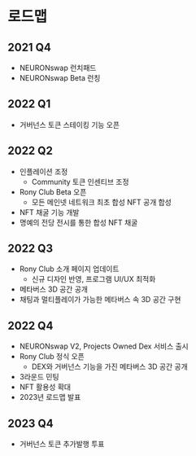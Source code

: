 # 로드맵

## 2021 Q4

* NEURONswap 런치패드
* NEURONswap Beta 런칭

## 2022 Q1

* 거버넌스 토큰 스테이킹 기능 오픈

## 2022 Q2

* 인플레이션 조정
  * Community 토큰 인센티브 조정
* Rony Club Beta 오픈
  * 모든 메인넷 네트워크 최초 합성 NFT 공개 합성
* NFT 채굴 기능 개발
* 명예의 전당 전시를 통한 합성 NFT 채굴

## 2022 Q3

* Rony Club 소개 페이지 업데이트
  * 신규 디자인 반영, 프로그램 UI/UX 최적화
* 메타버스 3D 공간 공개
* 채팅과 멀티플레이가 가능한 메타버스 속 3D 공간 구현

## 2022 Q4

* NEURONswap V2, Projects Owned Dex 서비스 출시
* Rony Club 정식 오픈
  * DEX와 거버넌스 기능을 가진 메타버스 3D 공간 공개
* 3라운드 민팅
* NFT 활용성 확대
* 2023년 로드맵 발표

## 2023 Q4

* 거버넌스 토큰 추가발행 투표
